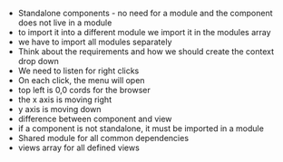 - Standalone components - no need for a module and the component does not live in a module
- to import it into a different module we import it in the modules array
- we have to import all modules separately
- Think about the requirements and how we should create the context drop down
- We need to listen for right clicks
- On each click, the menu will open
- top left is 0,0 cords for the browser
- the x axis is moving right
- y axis is moving down
- difference between component and view 
- if a component is not standalone, it must be imported in a module
- Shared module for all common dependencies
- views array for all defined views